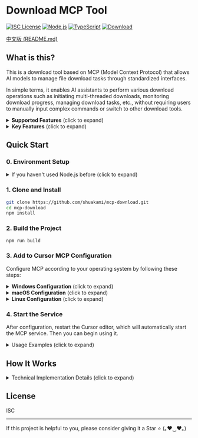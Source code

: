 # Download MCP Tool

[![ISC License](https://img.shields.io/badge/License-ISC-3a86ff?style=flat-square)](https://opensource.org/licenses/ISC)
[![Node.js](https://img.shields.io/badge/Node.js-18.x-ff006e?style=flat-square)](https://nodejs.org/)
[![TypeScript](https://img.shields.io/badge/TypeScript-5.x-8338ec?style=flat-square)](https://www.typescriptlang.org/)
[![Download](https://img.shields.io/badge/Download-MCP-fb5607?style=flat-square)](https://github.com/shuakami/mcp-download)

[中文版 (README.md)](README.md)

## What is this?

This is a download tool based on MCP (Model Context Protocol) that allows AI models to manage file download tasks through standardized interfaces.

In simple terms, it enables AI assistants to perform various download operations such as initiating multi-threaded downloads, monitoring download progress, managing download tasks, etc., without requiring users to manually input complex commands or switch to other download tools.

<details>
<summary><b>Supported Features</b> (click to expand)</summary>

- **Download Files**: Automatically create multi-threaded download tasks with resume capability
- **Task Management**: List, get, pause, resume, cancel, and clean up download tasks
- **Multi-threading**: Support up to 32 threads for parallel downloading, significantly improving download speed
- **Persistence**: Download tasks can continue running in the background, even after closing the frontend application
- **Status Monitoring**: Real-time tracking of download progress, speed, and time spent
- **Flexible Configuration**: Support for blocking/non-blocking, persistent/non-persistent modes
</details>

<details>
<summary><b>Key Features</b> (click to expand)</summary>

Here are some core features of the Download MCP tool:

- **High-speed Multi-threaded Downloads**: Support for up to 32 parallel threads, greatly enhancing download speed
- **Smart Resume Capability**: Automatically detect interrupted downloads and continue from where they left off
- **Persistent Download Tasks**: Downloads continue in the background even after closing the frontend process
- **Real-time Status Monitoring**: Provides real-time information on download speed, progress, remaining time, etc.
- **Flexible Working Modes**: Support for blocking or non-blocking downloads, depending on your needs
- **Complete Task Management**: Full lifecycle management for creating, pausing, resuming, canceling, and cleaning up download tasks
- **Intelligent Error Handling**: Automatic retry for failed downloads, ensuring high success rate

With simple natural language instructions, AI can help you complete all the above operations without having to manually write complex commands or use specialized download software.
</details>

## Quick Start

### 0. Environment Setup

<details>
<summary>If you haven't used Node.js before (click to expand)</summary>

1. Install Node.js and npm
   - Visit the [Node.js website](https://nodejs.org/)
   - Download and install the LTS (Long Term Support) version
   - Select default options during installation; the package will install both Node.js and npm

2. Verify Installation
   - After installation, open Command Prompt (CMD) or PowerShell
   - Enter the following commands to confirm successful installation:
     ```bash
     node --version
     npm --version
     ```
   - If version numbers appear, the installation was successful

3. Install Git (if not already installed)
   - Visit the [Git website](https://git-scm.com/)
   - Download and install Git
   - Use default options during installation

4. Install Python 3.11 or higher (required)
   - Visit the [Python website](https://www.python.org/downloads/)
   - Download and install Python 3.11 or higher
   - **Important**: Check the "Add Python to PATH" option during installation
   - **Restart your computer** after installation to ensure environment variables take effect
</details>

### 1. Clone and Install

```bash
git clone https://github.com/shuakami/mcp-download.git
cd mcp-download
npm install
```

### 2. Build the Project

```bash
npm run build
```

### 3. Add to Cursor MCP Configuration

Configure MCP according to your operating system by following these steps:

<details>
<summary><b>Windows Configuration</b> (click to expand)</summary>

1. In Cursor, open or create the MCP configuration file: `C:\\Users\\YourUsername\\.cursor\\mcp.json`
   - Note: Replace `YourUsername` with your Windows username

2. Add or modify the configuration as follows:

```json
{
  "mcpServers": {
    "download-mcp": {
      "command": "python",
      "args": [
        "C:/Users/YourUsername/mcp-download/bridging_download_mcp.py"
      ]
    }
  }
}
```

> ⚠️ **Please note**:
> - Replace `YourUsername` with your Windows username
> - Ensure the path correctly points to the project directory you cloned or extracted
> - The path should reflect the actual location where you placed the project files
> - **Do not delete the cloned or extracted folder**, as this will cause MCP to malfunction
</details>

<details>
<summary><b>macOS Configuration</b> (click to expand)</summary>

1. In Cursor, open or create the MCP configuration file: `/Users/YourUsername/.cursor/mcp.json`
   - Note: Replace `YourUsername` with your macOS username

2. Add or modify the configuration as follows:

```json
{
  "mcpServers": {
    "download-mcp": {
      "command": "python3",
      "args": [
        "/Users/YourUsername/mcp-download/bridging_download_mcp.py"
      ]
    }
  }
}
```

> ⚠️ **Please note**:
> - Replace `YourUsername` with your macOS username
> - Ensure the path correctly points to the project directory you cloned or extracted
> - The path should reflect the actual location where you placed the project files
> - **Do not delete the cloned or extracted folder**, as this will cause MCP to malfunction
</details>

<details>
<summary><b>Linux Configuration</b> (click to expand)</summary>

1. In Cursor, open or create the MCP configuration file: `/home/YourUsername/.cursor/mcp.json`
   - Note: Replace `YourUsername` with your Linux username

2. Add or modify the configuration as follows:

```json
{
  "mcpServers": {
    "download-mcp": {
      "command": "python3",
      "args": [
        "/home/YourUsername/mcp-download/bridging_download_mcp.py"
      ]
    }
  }
}
```

> ⚠️ **Please note**:
> - Replace `YourUsername` with your Linux username
> - Ensure the path correctly points to the project directory you cloned or extracted
> - The path should reflect the actual location where you placed the project files
> - **Do not delete the cloned or extracted folder**, as this will cause MCP to malfunction
</details>

### 4. Start the Service

After configuration, restart the Cursor editor, which will automatically start the MCP service. Then you can begin using it.

<details>
<summary>Usage Examples (click to expand)</summary>

You can ask the AI to perform the following operations:
- "Download https://nodejs.org/dist/v18.19.0/node-v18.19.0-x64.msi to my downloads folder"
- "Show all current download tasks" 
- "Check the status of download ID abc123"
- "Pause the current download task"
- "Resume download ID abc123 using 8 threads"
- "Cancel the ongoing download"
- "Clean up all completed download tasks"

Advanced usage:
- "Download https://dlcdn.apache.org/tomcat/tomcat-10/v10.1.19/bin/apache-tomcat-10.1.19.zip using 32 threads"
- "Download https://dl.google.com/android/repository/platform-tools-latest-windows.zip in blocking mode" (waits for download to complete before continuing)
- "Start a persistent download of https://repo.anaconda.com/archive/Anaconda3-2023.09-0-Windows-x86_64.exe" (continues downloading even if the frontend program is closed)
</details>

## How It Works

<details>
<summary>Technical Implementation Details (click to expand)</summary>

This tool is implemented based on the **MCP (Model Context Protocol)** standard, serving as a bridge between AI models and file download services. It uses **node-fetch** as the underlying download client and **Zod** for request validation and type checking.

Key technical components include:
- **Multi-threaded Download Manager**: Splits large files into multiple segments, downloads them concurrently, and then merges them
- **Resume System**: Tracks the download progress of each segment, supporting resumption after interruption
- **Persistent Storage**: Saves download task states, allowing recovery even after program restart
- **Real-time Monitoring**: Calculates key metrics such as download speed and estimated time remaining
- **Flexible Working Modes**: Supports blocking/non-blocking and persistent/non-persistent modes

Each download operation is encapsulated as a standardized MCP tool, receiving structured parameters and returning formatted results. All download tasks are managed as independent processes, ensuring that downloads can safely continue even if the frontend program is closed.

This design allows AI models to clearly understand and process download states, and communicate download progress, speed, and other key information to users in a more natural way.
</details>

## License

ISC

---

If this project is helpful to you, please consider giving it a Star ⭐️ (｡♥‿♥｡) 